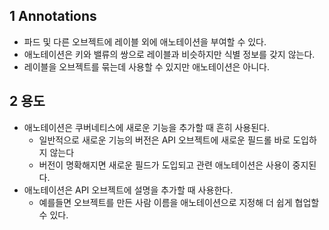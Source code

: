 ## 1 Annotations
- 파드 및 다른 오브젝트에 레이블 외에 애노테이션을 부여할 수 있다.
- 애노테이션은 키와 밸류의 쌍으로 레이블과 비슷하지만 식별 정보를 갖지 않는다.
- 레이블을 오브젝트를 묶는데 사용할 수 있지만 애노테이션은 아니다.


## 2 용도
- 애노테이션은 쿠버네티스에 새로운 기능을 추가할 때 흔히 사용된다.
  - 일반적으로 새로운 기능의 버전은 API 오브젝트에 새로운 필드롤 바로 도입하지 않는다
  - 버전이 명확해지면 새로운 필드가 도입되고 관련 애노테이션은 사용이 중지된다.
- 애노테이션은 API 오브젝트에 설명을 추가할 때 사용한다.
  - 예를들면 오브젝트를 만든 사람 이름을 애노테이션으로 지정해 더 쉽게 협업할 수 있다. 
